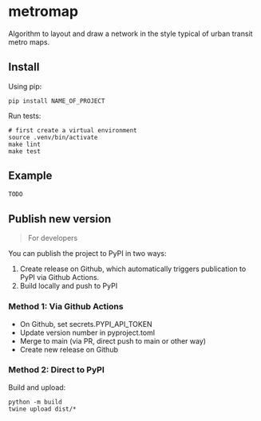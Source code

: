 # metromap
Algorithm to layout and draw a network in the style typical of urban transit metro maps.

## Install

Using pip:

```shell
pip install NAME_OF_PROJECT
```

Run tests:

```
# first create a virtual environment
source .venv/bin/activate
make lint
make test
```

## Example

```python
TODO
```

## Publish new version

> For developers

You can publish the project to PyPI in two ways:

1. Create release on Github, which automatically triggers publication to PyPI via Github Actions.
2. Build locally and push to PyPI

### Method 1: Via Github Actions

- On Github, set secrets.PYPI_API_TOKEN
- Update version number in pyproject.toml
- Merge to main (via PR, direct push to main or other way)
- Create new release on Github

### Method 2: Direct to PyPI

Build and upload:

```shell
python -m build
twine upload dist/*
```
